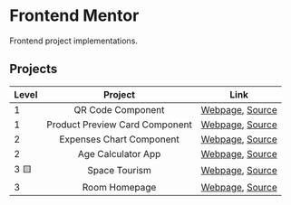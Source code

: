 # Frontend Mentor
Frontend project implementations.

## Projects
| Level |            Project             |                                                                                               Link                                                                                                |
|-------|:------------------------------:|:-------------------------------------------------------------------------------------------------------------------------------------------------------------------------------------------------:|
| 1     |       QR Code Component        |              [Webpage](https://jc-progjava.github.io/FrontendMentor/qr-code-component/), [Source](https://github.com/JC-ProgJava/FrontendMentor/tree/master/docs/qr-code-component/)              |
| 1     | Product Preview Card Component | [Webpage](https://jc-progjava.github.io/FrontendMentor/product-preview-card-component/), [Source](https://github.com/JC-ProgJava/FrontendMentor/tree/master/docs/product-preview-card-component/) |
| 2     |    Expenses Chart Component    |       [Webpage](https://jc-progjava.github.io/FrontendMentor/expenses-chart-component/), [Source](https://github.com/JC-ProgJava/FrontendMentor/tree/master/docs/expenses-chart-component/)       |
| 2     |       Age Calculator App       |             [Webpage](https://jc-progjava.github.io/FrontendMentor/age-calculator-app/), [Source](https://github.com/JC-ProgJava/FrontendMentor/tree/master/docs/age-calculator-app/)             |
| 3  🟨 |         Space Tourism          |                  [Webpage](https://jc-progjava.github.io/FrontendMentor/space-tourism/), [Source](https://github.com/JC-ProgJava/FrontendMentor/tree/master/docs/space-tourism/)                  |
| 3     |         Room Homepage          |                  [Webpage](https://jc-progjava.github.io/FrontendMentor/room-homepage/), [Source](https://github.com/JC-ProgJava/FrontendMentor/tree/master/docs/room-homepage/)                  |

